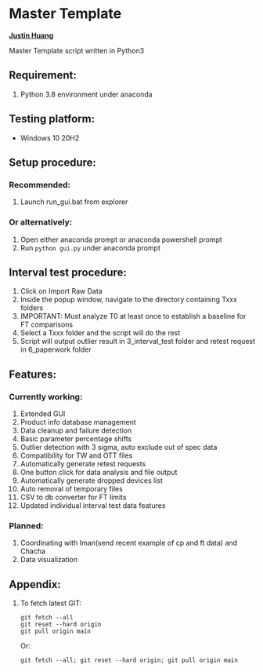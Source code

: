 # Master Template
**[Justin Huang](https://github.com/Astray909)**

Master Template script written in Python3

## Requirement:
1. Python 3.8 environment under anaconda

## Testing platform:
* Windows 10 20H2

## Setup procedure:
### Recommended:
1. Launch run_gui.bat from explorer
### Or alternatively: 
1. Open either anaconda prompt or anaconda powershell prompt
2. Run `python gui.py` under anaconda prompt

## Interval test procedure:
1. Click on Import Raw Data
2. Inside the popup window, navigate to the directory containing Txxx folders
3. IMPORTANT: Must analyze T0 at least once to establish a baseline for FT comparisons
4. Select a Txxx folder and the script will do the rest
5. Script will output outlier result in 3_interval_test folder and retest request in 6_paperwork folder

## Features:
### Currently working:
1. Extended GUI
2. Product info database management
3. Data cleanup and failure detection
4. Basic parameter percentage shifts
5. Outlier detection with 3 sigma, auto exclude out of spec data
6. Compatibility for TW and OTT files
7. Automatically generate retest requests
8. One button click for data analysis and file output
9. Automatically generate dropped devices list
10. Auto removal of temporary files
11. CSV to db converter for FT limits
12. Updated individual interval test data features
### Planned:
1. Coordinating with Iman(send recent example of cp and ft data) and Chacha
2. Data visualization

## Appendix:
1. To fetch latest GIT:
    ```
    git fetch --all
    git reset --hard origin
    git pull origin main
    ```
    Or:
    ```
    git fetch --all; git reset --hard origin; git pull origin main
    ```
